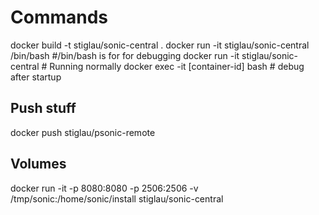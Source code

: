 Commands
========
docker build -t stiglau/sonic-central .
docker run  -it stiglau/sonic-central /bin/bash #/bin/bash is for for debugging 
docker run  -it stiglau/sonic-central # Running normally
docker exec -it [container-id] bash # debug after startup



Push stuff
----------
docker push stiglau/psonic-remote


Volumes
-------
docker run -it -p 8080:8080 -p 2506:2506 -v /tmp/sonic:/home/sonic/install stiglau/sonic-central
